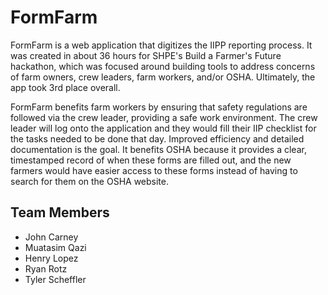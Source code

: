 # FormFarm

FormFarm is a web application that digitizes the IIPP reporting process. It was created in about 36 hours for SHPE's Build a Farmer's Future hackathon, which was focused around building tools to address concerns of farm owners, crew leaders, farm workers, and/or OSHA. Ultimately, the app took 3rd place overall.

FormFarm benefits farm workers by ensuring that safety regulations are followed via the crew leader, providing a safe work environment. The crew leader will log onto the application and they would fill their IIP checklist for the tasks needed to be done that day. Improved efficiency and detailed documentation is the goal. It benefits OSHA because it provides a clear, timestamped record of when these forms are filled out, and the new farmers would have easier access to these forms instead of having to search for them on the OSHA website.

## Team Members
* John Carney
* Muatasim Qazi
* Henry Lopez
* Ryan Rotz
* Tyler Scheffler
